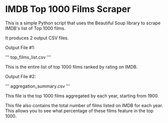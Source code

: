 # IMDB Top 1000 Films Scraper

This is a simple Python script that uses the Beautiful Soup library to scrape IMDB's list of Top 1000 films.

It produces 2 output CSV files.

Output File #1: 

'''
top_films_list.csv
'''

This is the entire list of top 1000 films ranked by rating on IMDB.

Output File #2: 

'''
aggregation_summary.csv
'''

This file is the top 1000 films aggregated by each year, starting from 1900.

This file also contains the total number of films listed on IMDB for each year. This allows you to see what percentage
of these films feature in the top 1000.

